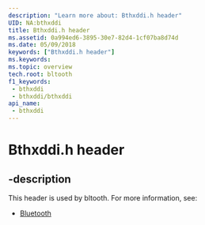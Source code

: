 ```yaml
---
description: "Learn more about: Bthxddi.h header"
UID: NA:bthxddi
title: Bthxddi.h header
ms.assetid: 0a994ed6-3895-30e7-82d4-1cf07ba8d74d
ms.date: 05/09/2018
keywords: ["Bthxddi.h header"]
ms.keywords: 
ms.topic: overview
tech.root: bltooth
f1_keywords:
 - bthxddi
 - bthxddi/bthxddi
api_name:
 - bthxddi
---
```


# Bthxddi.h header


## -description

This header is used by bltooth. For more information, see:

- [Bluetooth](../_bltooth/index.md)

